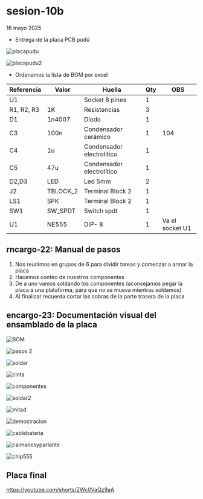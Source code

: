 # sesion-10b

16 mayo 2025

- Entrega de la placa PCB pudú

![placapudu](https://github.com/user-attachments/assets/a860665a-b4c4-4343-9494-0aa6deb5043c)
  
![placapudu2](https://github.com/user-attachments/assets/dc10e6d1-e27e-45c7-9a25-c1a12ca1002b)

- Ordenamos la lista de BOM por excel

| Referencia    | Valor             |  Huella                            | Qty            | OBS   |
|------------------ |------------------ |-------------------------------- |----------------|----------|
| U1                 |                      |Socket 8 pines                 |     1            |             |
| R1, R2, R3    | 1K                | Resistencias                    |     3            |             |
| D1                 | 1n4007         | Diodo                               |    1            |              |
| C3                 | 100n             |Condensador cerámico    |     1            | 104      |
| C4                 | 1u                 |Condensador electrolítico |      1          |              |
| C5                 | 47u               |  Condensador electrolítico|      1         |              | 
| D2,D3           | LED              |  Led 5mm                          |       2         |              |
| J2                 | TBLOCK_2   | Terminal Block 2                |       1         |              |
|LS1               |SPK                | Terminal Block 2                |       1         |              |
| SW1             |SW_SPDT     | Switch spdt                         |       1         |              |  
| U1                |  NE555          |      DIP- 8                            |       1         | Va el socket U1|

## rncargo-22: Manual de pasos

1. Nos reunimos en grupos de 6 para dividir tareas y comenzar a armar la placa
2. Hacemos conteo de nuestros componentes 
3. De a uno vamos soldando los componentes (aconsejamos pegar la placa a una plataforma, para que no se mueva mientras soldamos)
4. Al finalizar recuerda cortar las sobras de la parte trasera de la placa
   
## encargo-23: Documentación visual del ensamblado de la placa

![BOM](https://github.com/isabellagutierrezm/dis8644-2025-1/blob/main/09-isabellagutierrezm/sesion-10b/archivos/BOM.jpeg)

![pasos 2](https://github.com/isabellagutierrezm/dis8644-2025-1/blob/main/09-isabellagutierrezm/sesion-10b/archivos/pasos%202.jpeg)

![soldar](https://github.com/isabellagutierrezm/dis8644-2025-1/blob/main/09-isabellagutierrezm/sesion-10b/archivos/soldar.jpeg)

![cinta](https://github.com/isabellagutierrezm/dis8644-2025-1/blob/main/09-isabellagutierrezm/sesion-10b/archivos/cinta.jpeg)

![componentes](https://github.com/isabellagutierrezm/dis8644-2025-1/blob/main/09-isabellagutierrezm/sesion-10b/archivos/componentes.jpeg)

![soldar2](https://github.com/isabellagutierrezm/dis8644-2025-1/blob/main/09-isabellagutierrezm/sesion-10b/archivos/soldar2.jpeg)

![mitad](https://github.com/isabellagutierrezm/dis8644-2025-1/blob/main/09-isabellagutierrezm/sesion-10b/archivos/mitad.jpeg)

![demostracion](https://github.com/user-attachments/assets/d049178a-1ae7-4c05-9769-66eefbcefc47)

![cablebateria](https://github.com/isabellagutierrezm/dis8644-2025-1/blob/main/09-isabellagutierrezm/sesion-10b/archivos/cablebateria.jpeg)

![caimanesyparlante](https://github.com/isabellagutierrezm/dis8644-2025-1/blob/main/09-isabellagutierrezm/sesion-10b/archivos/caimanesyparlante.jpeg)

![chip555](https://github.com/isabellagutierrezm/dis8644-2025-1/blob/main/09-isabellagutierrezm/sesion-10b/archivos/chip555.jpeg)
## Placa final
https://youtube.com/shorts/ZWc0VaQz9aA






